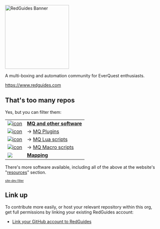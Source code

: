 <img src="https://www.redguides.com/images/redgnome.png" alt="RedGuides Banner" width="210"/>

A multi-boxing and automation community for EverQuest enthusiasts.

https://www.redguides.com

## That's too many repos

Yes, but you can filter them:



|||
|---|---|
| [![icon](https://www.redguides.com/community/data/xfa/nodesicontweak/icons/mqnew.png)](https://github.com/orgs/RedGuides/repositories?q=props.Type%3Astandalone) | [**MQ and other software**](https://github.com/orgs/RedGuides/repositories?q=props.Type%3Astandalone) |
| [![icon](https://www.redguides.com/community/data/xfa/nodesicontweak/icons/pluginnew.png)](https://github.com/orgs/RedGuides/repositories?q=props.Type%3Aplugin) | → [MQ Plugins](https://github.com/orgs/RedGuides/repositories?q=props.Type%3Aplugin) |
| [![icon](https://www.redguides.com/community/data/xfa/nodesicontweak/icons/luanew.png)](https://github.com/orgs/RedGuides/repositories?q=props.Type%3Alua) | → [MQ Lua scripts](https://github.com/orgs/RedGuides/repositories?q=props.Type%3Alua) |
| [![icon](https://www.redguides.com/community/data/xfa/nodesicontweak/icons/macronew.png)](https://github.com/orgs/RedGuides/repositories?q=props.Type%3Amacro) | → [MQ Macro scripts](https://github.com/orgs/RedGuides/repositories?q=props.Type%3Amacro) |
| [![](https://www.redguides.com/community/data/xfa/nodesicontweak/icons/mapnew.png)](https://github.com/orgs/RedGuides/repositories?q=props.Type%3Amap) | [**Mapping**](https://github.com/orgs/RedGuides/repositories?q=props.Type%3Amap) |


There's more software available, including all of the above at the website's "[resources](https://www.redguides.com/community/resources)" section.

<sub><sup>[site-dev filter](https://github.com/orgs/RedGuides/repositories?q=props.Type%3Awebsite)</sup></sub>

## Link up

To contribute more easily, or host your relevant repository within this org, get full permissions by linking your existing RedGuides account:

-  [Link your GitHub account to RedGuides](https://www.redguides.com/amember/member)






